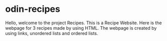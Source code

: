 # odin-recipes

Hello, welcome to the project Recipes.
This is a Recipe Website.
Here is the webpage for 3 recipes made by using HTML.
The webpage is created by using links, unordered lists and ordered lists.